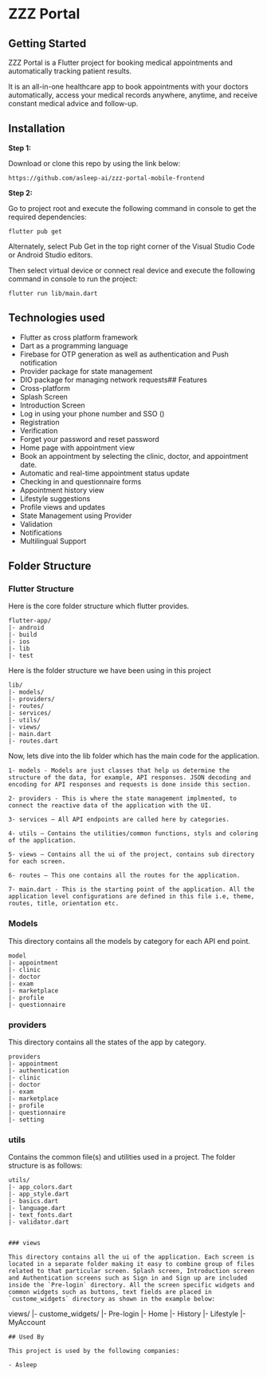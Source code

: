 # ZZZ Portal

## Getting Started

ZZZ Portal is a Flutter project for booking medical appointments and automatically tracking patient results.

It is an all-in-one healthcare app to book appointments with your doctors automatically, access your medical records anywhere, anytime, and receive constant medical advice and follow-up.


## Installation

**Step 1:**

Download or clone this repo by using the link below:

```
https://github.com/asleep-ai/zzz-portal-mobile-frontend
```

**Step 2:**

Go to project root and execute the following command in console to get the required dependencies:

```
flutter pub get 
```

Alternately, select Pub Get in the top right corner of the Visual Studio Code or Android Studio editors.

Then select virtual device or connect real device and execute the following command in console to run the project:

```
flutter run lib/main.dart
```
## Technologies used
* Flutter as cross platform framework
* Dart as a programming language
* Firebase for OTP generation as well as authentication and Push notification
* Provider package for state management
* DIO package for managing network requests## Features
* Cross-platform
* Splash Screen
* Introduction Screen
* Log in using your phone number and SSO ()
* Registration
* Verification
* Forget your password and reset password
* Home page with appointment view
* Book an appointment by selecting the clinic, doctor, and appointment date.
* Automatic and real-time appointment status update
* Checking in and questionnaire forms
* Appointment history view
* Lifestyle suggestions
* Profile views and updates
* State Management using Provider
* Validation
* Notifications
* Multilingual Support

## Folder Structure

### Flutter Structure
Here is the core folder structure which flutter provides.

```
flutter-app/
|- android
|- build
|- ios
|- lib
|- test
```

Here is the folder structure we have been using in this project

```
lib/
|- models/
|- providers/
|- routes/
|- services/
|- utils/
|- views/
|- main.dart
|- routes.dart
```

Now, lets dive into the lib folder which has the main code for the application.

```
1- models - Models are just classes that help us determine the structure of the data, for example, API responses. JSON decoding and encoding for API responses and requests is done inside this section.

2- providers - This is where the state management implmented, to connect the reactive data of the application with the UI.

3- services — All API endpoints are called here by categories.

4- utils — Contains the utilities/common functions, styls and coloring of the application.

5- views — Contains all the ui of the project, contains sub directory for each screen.

6- routes — This one contains all the routes for the application.

7- main.dart - This is the starting point of the application. All the application level configurations are defined in this file i.e, theme, routes, title, orientation etc.
```

### Models

This directory contains all the models by category for each API end point.

```
model
|- appointment
|- clinic
|- doctor
|- exam
|- marketplace
|- profile
|- questionnaire
```

### providers

This directory contains all the states of the app by category.

```
providers
|- appointment
|- authentication
|- clinic
|- doctor
|- exam
|- marketplace
|- profile
|- questionnaire
|- setting

```

### utils

Contains the common file(s) and utilities used in a project. The folder structure is as follows: 

```
utils/
|- app_colors.dart
|- app_style.dart
|- basics.dart
|- language.dart
|- text_fonts.dart
|- validator.dart


### views

This directory contains all the ui of the application. Each screen is located in a separate folder making it easy to combine group of files related to that particular screen. Splash screen, Introduction screen and Authentication screens such as Sign in and Sign up are included inside the `Pre-login` directory. All the screen specific widgets and common widgets such as buttons, text fields are placed in `custome_widgets` directory as shown in the example below:

```
views/
|- custome_widgets/
|- Pre-login
|- Home
|- History
|- Lifestyle
|- MyAccount
```
## Used By

This project is used by the following companies:

- Asleep

